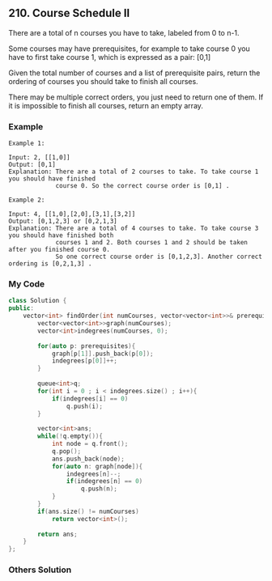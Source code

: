 ## 210. Course Schedule II

There are a total of n courses you have to take, labeled from 0 to n-1.

Some courses may have prerequisites, for example to take course 0 you have to first take course 1, which is expressed as a pair: [0,1]

Given the total number of courses and a list of prerequisite pairs, return the ordering of courses you should take to finish all courses.

There may be multiple correct orders, you just need to return one of them. If it is impossible to finish all courses, return an empty array.

### Example
```
Example 1:

Input: 2, [[1,0]] 
Output: [0,1]
Explanation: There are a total of 2 courses to take. To take course 1 you should have finished   
             course 0. So the correct course order is [0,1] .

Example 2:

Input: 4, [[1,0],[2,0],[3,1],[3,2]]
Output: [0,1,2,3] or [0,2,1,3]
Explanation: There are a total of 4 courses to take. To take course 3 you should have finished both     
             courses 1 and 2. Both courses 1 and 2 should be taken after you finished course 0. 
             So one correct course order is [0,1,2,3]. Another correct ordering is [0,2,1,3] .
```

### My Code
```c++
class Solution {
public:
    vector<int> findOrder(int numCourses, vector<vector<int>>& prerequisites) {
        vector<vector<int>>graph(numCourses);
        vector<int>indegrees(numCourses, 0);
        
        for(auto p: prerequisites){
            graph[p[1]].push_back(p[0]);
            indegrees[p[0]]++;
        }
        
        queue<int>q;
        for(int i = 0 ; i < indegrees.size() ; i++){
            if(indegrees[i] == 0)
                q.push(i);
        }
        
        vector<int>ans;
        while(!q.empty()){
            int node = q.front();
            q.pop();
            ans.push_back(node);
            for(auto n: graph[node]){
                indegrees[n]--;
                if(indegrees[n] == 0)
                    q.push(n);
            }
        }
        if(ans.size() != numCourses)
            return vector<int>();
        
        return ans;
    }
};
```


### Others Solution
```c++
```


